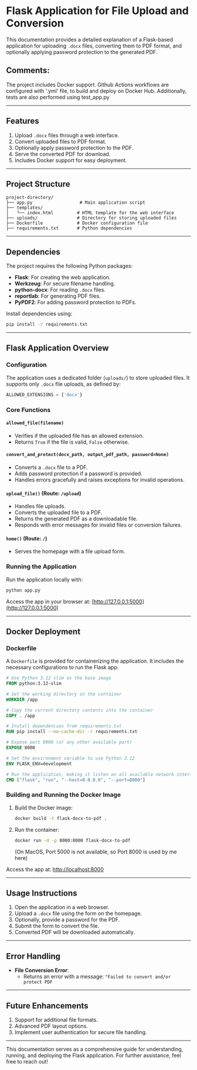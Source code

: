 # Flask Application for File Upload and Conversion

This documentation provides a detailed explanation of a Flask-based application for uploading `.docx` files, converting them to PDF format, and optionally applying password protection to the generated PDF.

## Comments:
The project includes Docker support.
Github Actions workflows are configured with '.yml' file, to build and deploy on Docker Hub. Additionally, tests are also performed using test_app.py

---

## Features
1. Upload `.docx` files through a web interface.
2. Convert uploaded files to PDF format.
3. Optionally apply password protection to the PDF.
4. Serve the converted PDF for download.
5. Includes Docker support for easy deployment.

---

## Project Structure

```
project-directory/
├── app.py                  # Main application script
├── templates/
│   └── index.html         # HTML template for the web interface
├── uploads/               # Directory for storing uploaded files
├── Dockerfile             # Docker configuration file
├── requirements.txt       # Python dependencies
```

---

## Dependencies

The project requires the following Python packages:

- **Flask**: For creating the web application.
- **Werkzeug**: For secure filename handling.
- **python-docx**: For reading `.docx` files.
- **reportlab**: For generating PDF files.
- **PyPDF2**: For adding password protection to PDFs.

Install dependencies using:

```bash
pip install -r requirements.txt
```

---

## Flask Application Overview

### Configuration

The application uses a dedicated folder (`uploads/`) to store uploaded files. It supports only `.docx` file uploads, as defined by:

```python
ALLOWED_EXTENSIONS = {'docx'}
```

### Core Functions

#### `allowed_file(filename)`

- Verifies if the uploaded file has an allowed extension.
- Returns `True` if the file is valid, `False` otherwise.

#### `convert_and_protect(docx_path, output_pdf_path, password=None)`

- Converts a `.docx` file to a PDF.
- Adds password protection if a password is provided.
- Handles errors gracefully and raises exceptions for invalid operations.

#### `upload_file()` (Route: `/upload`)

- Handles file uploads.
- Converts the uploaded file to a PDF.
- Returns the generated PDF as a downloadable file.
- Responds with error messages for invalid files or conversion failures.

#### `home()` (Route: `/`)

- Serves the homepage with a file upload form.

### Running the Application

Run the application locally with:

```bash
python app.py
```

Access the app in your browser at: [http://127.0.0.1:5000](http://127.0.0.1:5000)

---

## Docker Deployment

### Dockerfile

A `Dockerfile` is provided for containerizing the application. It includes the necessary configurations to run the Flask app.

```dockerfile
# Use Python 3.12 slim as the base image
FROM python:3.12-slim

# Set the working directory in the container
WORKDIR /app

# Copy the current directory contents into the container
COPY . /app

# Install dependencies from requirements.txt
RUN pip install --no-cache-dir -r requirements.txt

# Expose port 8000 (or any other available port)
EXPOSE 8000

# Set the environment variable to use Python 3.12
ENV FLASK_ENV=development

# Run the application, making it listen on all available network interfaces
CMD ["flask", "run", "--host=0.0.0.0", "--port=8000"]
```

### Building and Running the Docker Image

1. Build the Docker image:

   ```bash
   docker build -t flask-docx-to-pdf .
   ```

2. Run the container:

   ```bash
   docker run -d -p 8000:8000 flask-docx-to-pdf
   ```
   (On MacOS, Port 5000 is not available, so Port 8000 is used by me here)

Access the app at: [http://localhost:8000](http://localhost:8000)

---

## Usage Instructions

1. Open the application in a web browser.
2. Upload a `.docx` file using the form on the homepage.
3. Optionally, provide a password for the PDF.
4. Submit the form to convert the file.
5. Converted PDF will be downloaded automatically.

---

## Error Handling

- **File Conversion Error**:
  - Returns an error with a message: `"Failed to convert and/or protect PDF`

---

## Future Enhancements

1. Support for additional file formats.
2. Advanced PDF layout options.
3. Implement user authentication for secure file handling.

---

This documentation serves as a comprehensive guide for understanding, running, and deploying the Flask application. For further assistance, feel free to reach out!

